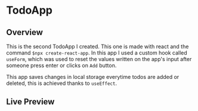 # TodoApp

## Overview

This is the second TodoApp I created. This one is made with react and the command `$npx create-react-app`. In this app I used a custom hook called `useForm`, which was used to reset the values written on the app's input after someone press enter or clicks on `Add` button.

This app saves changes in local storage everytime todos are added or deleted, this is achieved thanks to `useEffect`.

## Live Preview



